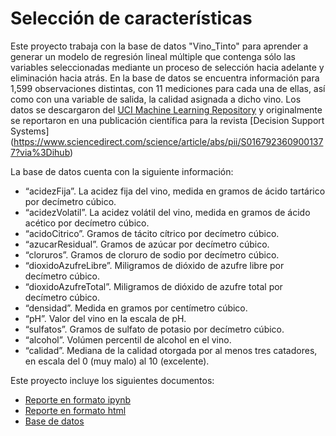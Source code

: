 # Selección de características
Este proyecto trabaja con la base de datos "Vino_Tinto" para aprender a generar un modelo de regresión lineal múltiple que contenga sólo las variables seleccionadas mediante un proceso de selección hacia adelante y eliminación hacia atrás. En la base de datos se encuentra información para 1,599 observaciones distintas, con 11 mediciones para cada una de ellas, así como con una variable de salida, la calidad asignada a dicho vino. Los datos se descargaron del [UCI Machine Learning Repository](https://archive.ics.uci.edu/dataset/186/wine+quality) y originalmente se reportaron en una publicación científica para la revista [Decision Support Systems] (https://www.sciencedirect.com/science/article/abs/pii/S0167923609001377?via%3Dihub)

La base de datos cuenta con la siguiente información:
- “acidezFija”. La acidez fija del vino, medida en gramos de ácido tartárico por decímetro cúbico.
- “acidezVolatil”. La acidez volátil del vino, medida en gramos de ácido acético por decímetro cúbico.
- “acidoCitrico”. Gramos de tácito cítrico por decímetro cúbico.
- “azucarResidual”. Gramos de azúcar por decímetro cúbico.
- “cloruros”. Gramos de cloruro de sodio por decímetro cúbico.
- “dioxidoAzufreLibre”. Miligramos de dióxido de azufre libre por decímetro cúbico.
- “dioxidoAzufreTotal”. Miligramos de dióxido de azufre total por decímetro cúbico.
- “densidad”. Medida en gramos por centímetro cúbico.
- “pH”. Valor del vino en la escala de pH.
- “sulfatos”. Gramos de sulfato de potasio por decímetro cúbico.
- “alcohol”. Volúmen percentil de alcohol en el vino.
- “calidad”. Mediana de la calidad otorgada por al menos tres catadores, en escala del 0 (muy malo) al 10 (excelente).

Este proyecto incluye los siguientes documentos:
- [Reporte en formato ipynb](./Seleccion_caracteristicas.ipynb)
- [Reporte en formato html](./Seleccion_caracteristicas.html)
- [Base de datos](./Vino_Tinto.csv)
